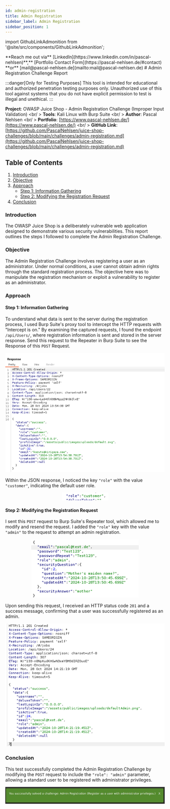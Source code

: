 ```yaml
---
id: admin-registration
title: Admin Registration
sidebar_label: Admin Registration
sidebar_position: 1
---
```


import GithubLinkAdmonition from '@site/src/components/GithubLinkAdmonition';

<GithubLinkAdmonition link="https://github.com/PascalNehlsen/juice-shop-challenges/blob/main/challenges/admin-registration.md" text="Github Repository" type="info">
**Reach me out via** [LinkedIn](https://www.linkedin.com/in/pascal-nehlsen)**,** [Portfolio Contact Form](https://pascal-nehlsen.de/#contact) **or** [mail@pascal-nehlsen.de](mailto:mail@pascal-nehlsen.de)
</GithubLinkAdmonition>
# Admin Registration Challenge Report

:::danger[Only for Testing Purposes]
This tool is intended for educational and authorized penetration testing purposes only. Unauthorized use of this tool against systems that you do not have explicit permission to test is illegal and unethical.
:::

**Project**: OWASP Juice Shop - Admin Registration Challenge (Improper Input Validation) <br/ >
**Tools**: Kali Linux with Burp Suite <br/ >
**Author**: Pascal Nehlsen <br/ >
**Portfolio**: [https://www.pascal-nehlsen.de/](https://www.pascal-nehlsen.de/) <br/ >
**GitHub Link**: [https://github.com/PascalNehlsen/juice-shop-challenges/blob/main/challenges/admin-registration.md](https://github.com/PascalNehlsen/juice-shop-challenges/blob/main/challenges/admin-registration.md)

## Table of Contents

1. [Introduction](#Introduction)
2. [Objective](#Objective)
3. [Approach](#Approach)
   - [Step 1: Information Gathering](#step-1-information-gathering)
   - [Step 2: Modifying the Registration Request](#step-2-modifying-the-registration-request)
4. [Conclusion](#Conclusion)

### Introduction

The OWASP Juice Shop is a deliberately vulnerable web application designed to demonstrate various security vulnerabilities. This report outlines the steps I followed to complete the Admin Registration Challenge.

### Objective

The Admin Registration Challenge involves registering a user as an administrator. Under normal conditions, a user cannot obtain admin rights through the standard registration process. The objective here was to manipulate the registration mechanism or exploit a vulnerability to register as an administrator.

### Approach

#### Step 1: Information Gathering

To understand what data is sent to the server during the registration process, I used Burp Suite's proxy tool to intercept the HTTP requests with "Intercept is on." By examining the captured requests, I found the endpoint `/api/Users/`, where registration information is sent and stored in the server response. Send this request to the Repeater in Burp Suite to see the Response of this `POST` Request.

<div align="center">

![Information Gathering](../../../assets/images/juice-shop/admin-registration/information.png)

</div>

Within the JSON response, I noticed the key `"role"` with the value `"customer"`, indicating the default user role.

<div align="center">

![User Role](../../../assets/images/juice-shop/admin-registration/role.png)

</div>

#### Step 2: Modifying the Registration Request

I sent this `POST` request to Burp Suite's Repeater tool, which allowed me to modify and resend the request. I added the `"role"` key with the value `"admin"` to the request to attempt an admin registration.

<div align="center">

![Post Request](../../../assets/images/juice-shop/admin-registration/post-request.png)

</div>

Upon sending this request, I received an HTTP status code `201` and a success message, confirming that a user was successfully registered as an admin.

<div align="center">

![Result](../../../assets/images/juice-shop/admin-registration/result.png)

</div>

### Conclusion

This test successfully completed the Admin Registration Challenge by modifying the `POST` request to include the `"role": "admin"` parameter, allowing a standard user to be registered with administrator privileges.

<div align="center">

![Challenge Accepted](../../../assets/images/juice-shop/admin-registration/challenge-accept.png)

</div>
